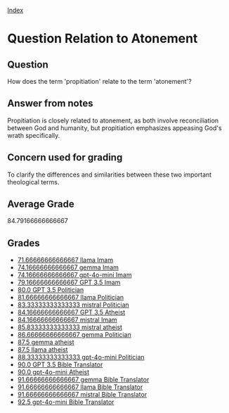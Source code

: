 
[Index](../../index.md)
# Question Relation to Atonement
## Question
How does the term 'propitiation' relate to the term 'atonement'?

## Answer from notes
Propitiation is closely related to atonement, as both involve reconciliation between God and humanity, but propitiation emphasizes appeasing God's wrath specifically.

## Concern used for grading
To clarify the differences and similarities between these two important theological terms.

## Average Grade
84.79166666666667

## Grades
 * [71.66666666666667 llama Imam](../answers/llama_Imam/Relation_to_Atonement.md)
 * [74.16666666666667 gemma Imam](../answers/gemma_Imam/Relation_to_Atonement.md)
 * [74.16666666666667 gpt-4o-mini Imam](../answers/gpt-4o-mini_Imam/Relation_to_Atonement.md)
 * [79.16666666666667 GPT 3.5 Imam](../answers/GPT_3.5_Imam/Relation_to_Atonement.md)
 * [80.0 GPT 3.5 Politician](../answers/GPT_3.5_Politician/Relation_to_Atonement.md)
 * [81.66666666666667 llama Politician](../answers/llama_Politician/Relation_to_Atonement.md)
 * [83.33333333333333 mistral Politician](../answers/mistral_Politician/Relation_to_Atonement.md)
 * [84.16666666666667 GPT 3.5 Atheist](../answers/GPT_3.5_Atheist/Relation_to_Atonement.md)
 * [84.16666666666667 mistral Imam](../answers/mistral_Imam/Relation_to_Atonement.md)
 * [85.83333333333333 mistral atheist](../answers/mistral_atheist/Relation_to_Atonement.md)
 * [86.66666666666667 gemma Politician](../answers/gemma_Politician/Relation_to_Atonement.md)
 * [87.5 gemma atheist](../answers/gemma_atheist/Relation_to_Atonement.md)
 * [87.5 llama atheist](../answers/llama_atheist/Relation_to_Atonement.md)
 * [88.33333333333333 gpt-4o-mini Politician](../answers/gpt-4o-mini_Politician/Relation_to_Atonement.md)
 * [90.0 GPT 3.5 Bible Translator](../answers/GPT_3.5_Bible_Translator/Relation_to_Atonement.md)
 * [90.0 gpt-4o-mini Atheist](../answers/gpt-4o-mini_Atheist/Relation_to_Atonement.md)
 * [91.66666666666667 gemma Bible Translator](../answers/gemma_Bible_Translator/Relation_to_Atonement.md)
 * [91.66666666666667 llama Bible Translator](../answers/llama_Bible_Translator/Relation_to_Atonement.md)
 * [91.66666666666667 mistral Bible Translator](../answers/mistral_Bible_Translator/Relation_to_Atonement.md)
 * [92.5 gpt-4o-mini Bible Translator](../answers/gpt-4o-mini_Bible_Translator/Relation_to_Atonement.md)
